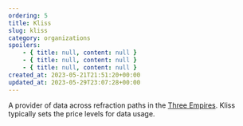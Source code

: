 ```yaml
---
ordering: 5
title: Kliss
slug: kliss
category: organizations
spoilers:
    - { title: null, content: null }
    - { title: null, content: null }
    - { title: null, content: null }
created_at: 2023-05-21T21:51:20+00:00
updated_at: 2023-05-29T23:07:28+00:00
---
```

A provider of data across refraction paths in the [Three Empires](/category/organizations/three-empires). Kliss typically sets the price levels for data usage.